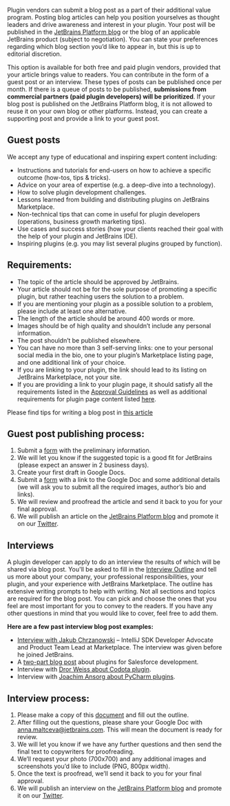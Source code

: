 [//]: # (title: Contributing to the Blog)

Plugin vendors can submit a blog post as a part of their additional value program. Posting blog articles can help you position yourselves as thought leaders and drive awareness and interest in your plugin. Your post will be published in the [JetBrains Platform blog](https://blog.jetbrains.com/platform/) or the blog of an applicable JetBrains product (subject to negotiation). You can state your preferences regarding which blog section you’d like to appear in, but this is up to editorial discretion.

This option is available for both free and paid plugin vendors, provided that your article brings value to readers. You can contribute in the form of a guest post or an interview. These types of posts can be published once per month. If there is a queue of posts to be published, **submissions from commercial partners (paid plugin developers) will be prioritized**.
If your blog post is published on the JetBrains Platform blog, it is not allowed to reuse it on your own blog or other platforms. Instead, you can create a supporting post and provide a link to your guest post.

## Guest posts

We accept any type of educational and inspiring expert content including:
* Instructions and tutorials for end-users on how to achieve a specific outcome (how-tos, tips & tricks).
* Advice on your area of expertise (e.g. a deep-dive into a technology).
* How to solve plugin development challenges.
* Lessons learned from building and distributing plugins on JetBrains Marketplace.
* Non-technical tips that can come in useful for plugin developers (operations, business growth marketing tips). 
* Use cases and success stories (how your clients reached their goal with the help of your plugin and JetBrains IDE).
* Inspiring plugins (e.g. you may list several plugins grouped by function).

## Requirements:

* The topic of the article should be approved by JetBrains. 
* Your article should not be for the sole purpose of promoting a specific plugin, but rather teaching users the solution to a problem.
* If you are mentioning your plugin as a possible solution to a problem, please include at least one alternative.
* The length of the article should be around 400 words or more.
* Images should be of high quality and shouldn’t include any personal information.
* The post shouldn’t be published elsewhere.
* You can have no more than 3 self-serving links: one to your personal social media in the bio, one to your plugin’s Marketplace listing page, and one additional link of your choice.
* If you are linking to your plugin, the link should lead to its listing on JetBrains Marketplace, not your site.
* If you are providing a link to your plugin page, it should satisfy all the requirements listed in the [Approval Guidelines](https://plugins.jetbrains.com/legal/approval-guidelines) as well as additional requirements for plugin page content listed [here](https://plugins.jetbrains.com/docs/marketplace/plugin-overview-page.html).

<note>
    <p>
        Please find tips for writing a blog post in <a href="https://blog.jetbrains.com/platform/2021/12/tips-for-writing-a-guest-post/">this article</a>
    </p>
</note>

## Guest post publishing process:

1. Submit a [form](https://forms.gle/BxNCJenjWp1jemsq9) with the preliminary information.
2. We will let you know if the suggested topic is a good fit for JetBrains (please expect an answer in 2 business days).
3. Create your first draft in Google Docs. 
4. Submit a [form](https://forms.gle/Z8p17kByyheA2FnS8) with a link to the Google Doc and some additional details (we will ask you to submit all the required images, author’s bio and links).
5. We will review and proofread the article and send it back to you for your final approval.
6. We will publish an article on the [JetBrains Platform blog](https://blog.jetbrains.com/platform/) and promote it on our [Twitter](https://twitter.com/JBPlatform).

## Interviews

A plugin developer can apply to do an interview the results of which will be shared via blog post. You'll be asked to fill in the [Interview Outline](https://docs.google.com/document/d/1Chl92hY0NQ_uyVOXnGxofEIUhmA2dWC-sUvF8ZTbiXI/) and tell us more about your company, your professional responsibilities, your plugin, and your experience with JetBrains Marketplace. The outline has extensive writing prompts to help with writing. Not all sections and topics are required for the blog post. You can pick and choose the ones that you feel are most important for you to convey to the readers. If you have any other questions in mind that you would like to cover, feel free to add them.

**Here are a few past interview blog post examples:**

* [Interview with Jakub Chrzanowski](https://blog.jetbrains.com/blog/2019/07/23/an-interview-with-jakub-chrzanowski-ignore-plugin-author/) – IntelliJ SDK Developer Advocate and Product Team Lead at Marketplace. The interview was given before he joined JetBrains.
* A [two-part blog post](https://blog.jetbrains.com/idea/2018/02/salesforce-development-plugins-part-1-illuminated-cloud/) about plugins for Salesforce development. 
* Interview with [Dror Weiss about Codota plugin](https://blog.jetbrains.com/platform/2021/03/codota-ai-and-boosting-productivity/).
* Interview with [Joachim Ansorg about PyCharm plugins](https://blog.jetbrains.com/pycharm/2019/01/interview-joachim-ansorg-for-next-weeks-pycharm-plugins-webinar/).

## Interview process:

1. Please make a copy of this [document](https://docs.google.com/document/d/1s9r34cEtaSVG6pQduBPc1ubCe7nVFYhK2jBk1TlStK0/) and fill out the outline.
2. After filling out the questions, please share your Google Doc with anna.maltceva@jetbrains.com. This will mean the document is ready for review. 
3. We will let you know if we have any further questions and then send the final text to copywriters for proofreading.
4. We’ll request your photo (700x700) and any additional images and screenshots you’d like to include (PNG, 800px width).
5. Once the text is proofread, we’ll send it back to you for your final approval.
6. We will publish an interview on the [JetBrains Platform blog](https://blog.jetbrains.com/platform/) and promote it on our [Twitter](https://twitter.com/JBPlatform).
